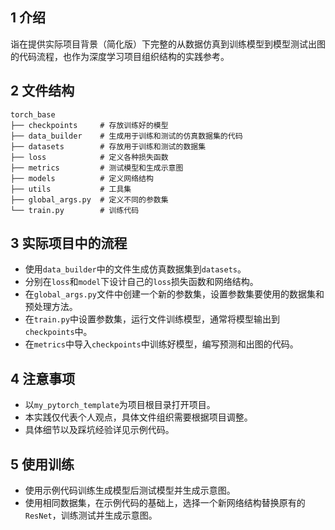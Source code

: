 ## 1 介绍
诣在提供实际项目背景（简化版）下完整的从数据仿真到训练模型到模型测试出图的代码流程，也作为深度学习项目组织结构的实践参考。

## 2 文件结构
```
torch_base 
├── checkpoints     # 存放训练好的模型
├── data_builder    # 生成用于训练和测试的仿真数据集的代码
├── datasets        # 存放用于训练和测试的数据集
├── loss            # 定义各种损失函数
├── metrics         # 测试模型和生成示意图
├── models          # 定义网络结构
├── utils           # 工具集
├── global_args.py  # 定义不同的参数集
└── train.py        # 训练代码 
```

## 3 实际项目中的流程
* 使用```data_builder```中的文件生成仿真数据集到```datasets```。
* 分别在```loss```和```model```下设计自己的```loss```损失函数和网络结构。
* 在```global_args.py```文件中创建一个新的参数集，设置参数集要使用的数据集和预处理方法。
* 在```train.py```中设置参数集，运行文件训练模型，通常将模型输出到```checkpoints```中。
* 在```metrics```中导入```checkpoints```中训练好模型，编写预测和出图的代码。

## 4 注意事项
* 以```my_pytorch_template```为项目根目录打开项目。
* 本实践仅代表个人观点，具体文件组织需要根据项目调整。
* 具体细节以及踩坑经验详见示例代码。

## 5 使用训练
* 使用示例代码训练生成模型后测试模型并生成示意图。
* 使用相同数据集，在示例代码的基础上，选择一个新网络结构替换原有的```ResNet```，训练测试并生成示意图。